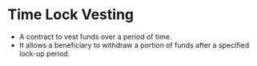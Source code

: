 # Time Lock Vesting
- A contract to vest funds over a period of time.
- It allows a beneficiary to withdraw a portion of funds after a specified lock-up period.
 
